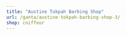 ```yaml
---
title: "Austine Tokpah Barbing Shop"
url: /ganta/austine-tokpah-barbing-shop-3/
shop: coiffeur
---
```


